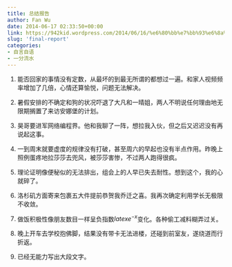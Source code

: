 ```yaml
---
title: 总结报告
author: Fan Wu
date: 2014-06-17 02:33:50+00:00
link: https://942kid.wordpress.com/2014/06/16/%e6%80%bb%e7%bb%93%e6%8a%a5%e5%91%8a/
slug: 'final-report'
categories:
- 自言自语
- 一分流水
---
```


1. 能否回家的事情没有定数，从最坏的到最无所谓的都想过一遍。和家人视频频率增加了几倍，心情还算愉悦，问题无法解决。

2. 暑假安排的不确定和狗的状况吓退了大凡和一晴姐，两人不明说任何理由地无限期搁置了来访安娜堡的计划。

3. 昊哥要进军网络编程界。他和我聊了一阵，想拉我入伙，但之后又迟迟没有再说起这事。

4. 一到周末就要虚度的规律没有打破，甚至周六的早起也没有半点作用。昨晚上照例蛋疼地拉莎莎去兜风，被莎莎害惨，不过两人跑得很疯。

5. 理论证明像便秘似的无法排出，组会上的人早已失去耐性。想到这个，我的心就碎了。

6. 洛杉矶方面寄来包裹五大件提前恭贺我乔迁之喜。我再次确定利用学长无极限不收敛。

7. 做饭积极性像朋友数目一样呈负指数$latex e^{-x}$变化。各种偷工减料糊弄过关。

8. 晚上开车去学校抱佛脚，结果没有带卡无法进楼，还碰到前室友，遂绕道而行折返。

9. 已经无能力写出大段文字。
